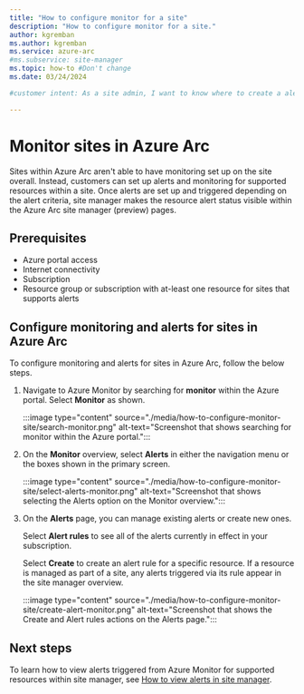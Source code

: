 ```yaml
---
title: "How to configure monitor for a site"
description: "How to configure monitor for a site."
author: kgremban
ms.author: kgremban
ms.service: azure-arc
#ms.subservice: site-manager
ms.topic: how-to #Don't change
ms.date: 03/24/2024

#customer intent: As a site admin, I want to know where to create a alert in Azure for my site so that I can deploy monitoring for resources in my site.

---
```


# Monitor sites in Azure Arc

Sites within Azure Arc aren't able to have monitoring set up on the site overall. Instead, customers can set up alerts and monitoring for supported resources within a site. Once alerts are set up and triggered depending on the alert criteria, site manager makes the resource alert status visible within the Azure Arc site manager (preview) pages.

## Prerequisites

* Azure portal access
* Internet connectivity
* Subscription
* Resource group or subscription with at-least one resource for sites that supports alerts

## Configure monitoring and alerts for sites in Azure Arc

To configure monitoring and alerts for sites in Azure Arc, follow the below steps.

1. Navigate to Azure Monitor by searching for **monitor** within the Azure portal. Select **Monitor** as shown.

   :::image type="content" source="./media/how-to-configure-monitor-site/search-monitor.png" alt-text="Screenshot that shows searching for monitor within the Azure portal.":::

1. On the **Monitor** overview, select **Alerts** in either the navigation menu or the boxes shown in the primary screen.

   :::image type="content" source="./media/how-to-configure-monitor-site/select-alerts-monitor.png" alt-text="Screenshot that shows selecting the Alerts option on the Monitor overview.":::

1. On  the **Alerts** page, you can manage existing alerts or create new ones.

   Select **Alert rules** to see all of the alerts currently in effect in your subscription.

   Select **Create** to create an alert rule for a specific resource. If a resource is managed as part of a site, any alerts triggered via its rule appear in the site manager overview.

   :::image type="content" source="./media/how-to-configure-monitor-site/create-alert-monitor.png" alt-text="Screenshot that shows the Create and Alert rules actions on the Alerts page.":::

## Next steps

To learn how to view alerts triggered from Azure Monitor for supported resources within site manager, see [How to view alerts in site manager](./how-to-view-alerts.md).